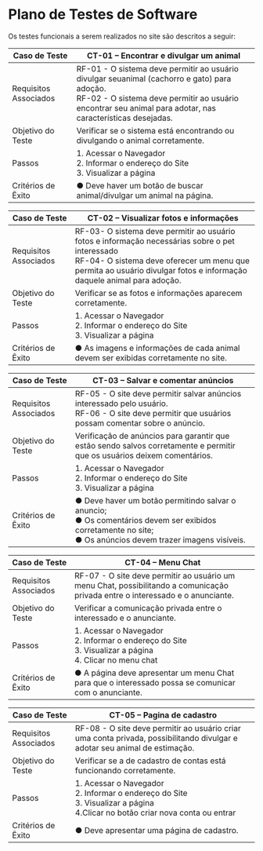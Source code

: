 # Plano de Testes de Software

Os testes funcionais a serem realizados no site são descritos a seguir:

|Caso de Teste| CT-01 – Encontrar e divulgar um animal                                              |
|-------------|-------------------------------------------------------------------------------------|
|Requisitos Associados| RF-01 - O sistema deve permitir ao usuário divulgar seuanimal (cachorro e gato) para adoção.<br>RF-02 - O sistema deve permitir ao usuário encontrar seu animal para adotar, nas características desejadas.|
|Objetivo do Teste| Verificar se o sistema está encontrando ou divulgando o animal corretamente. |
|Passos| 1. Acessar o Navegador <br> 2. Informar o endereço do Site <br> 3. Visualizar a página |
|Critérios de Êxito| ●	Deve haver um botão de buscar animal/divulgar um animal na página. |


|Caso de Teste| CT-02 – Visualizar fotos e informações                                              |
|-------------|-------------------------------------------------------------------------------------|
|Requisitos Associados| RF-03- O sistema deve permitir ao usuário fotos e informação necessárias sobre o pet interessado <br> RF-04- O sistema deve oferecer um menu que permita ao usuário divulgar fotos e informação daquele animal para adoção.|
|Objetivo do Teste| Verificar se as fotos e informações aparecem corretamente. |
|Passos| 1. Acessar o Navegador <br> 2. Informar o endereço do Site <br> 3. Visualizar a página |
|Critérios de Êxito| ●	As imagens e informações de cada animal devem ser exibidas corretamente no site. |


|Caso de Teste| CT-03 – Salvar e comentar anúncios                                                  |
|-------------|-------------------------------------------------------------------------------------|
|Requisitos Associados| RF-05 - O site deve permitir salvar anúncios interessado pelo usuário. <br> RF-06 - O site deve permitir que usuários possam comentar sobre o anúncio. |
|Objetivo do Teste| Verificação de anúncios para garantir que estão sendo salvos corretamente e permitir que os usuários deixem comentários. |
|Passos| 1. Acessar o Navegador <br> 2. Informar o endereço do Site <br> 3. Visualizar a página |
|Critérios de Êxito| ●	Deve haver um botão permitindo salvar o anuncio; <br> ●	Os comentários devem ser exibidos corretamente no site;<br> ●	Os anúncios devem trazer imagens visíveis.|


|Caso de Teste| CT-04 – Menu Chat                                                                   |
|-------------|-------------------------------------------------------------------------------------|
|Requisitos Associados| RF-07 - O site deve permitir ao usuário um menu Chat, possibilitando a comunicação privada entre o interessado e o anunciante. |
|Objetivo do Teste| Verificar a comunicação privada entre o interessado e o anunciante. |
|Passos| 1. Acessar o Navegador <br> 2. Informar o endereço do Site <br> 3. Visualizar a página <br> 4. Clicar no menu chat |
|Critérios de Êxito| ● A página deve apresentar um menu Chat para que o interessado possa se comunicar com o anunciante. |


|Caso de Teste| CT-05 – Pagina de cadastro                                                            |
|-------------|-------------------------------------------------------------------------------------|
|Requisitos Associados| RF-08 - O site deve permitir ao usuário criar uma conta privada, possibilitando divulgar e adotar seu animal de estimação. |
|Objetivo do Teste| Verificar se a de cadastro de contas está funcionando corretamente.	 |
|Passos| 1. Acessar o Navegador <br> 2. Informar o endereço do Site <br> 3. Visualizar a página <br> 4.Clicar no botão criar nova conta ou entrar |
|Critérios de Êxito| ●	Deve apresentar uma página de cadastro.  |